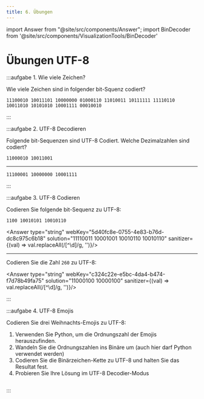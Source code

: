 ```yaml
---
title: 6. Übungen
---
```


import Answer from "@site/src/components/Answer";
import BinDecoder from '@site/src/components/VisualizationTools/BinDecoder'

# Übungen UTF-8

:::aufgabe 1. Wie viele Zeichen?

Wie viele Zeichen sind in folgender bit-Squenz codiert?

```
11100010 10011101 10000000 01000110 11010011 10111111 11110110 10011010 10101010 10001111 00010010
```

<Answer type="string" webKey="e2835c91-5519-4aaa-b28f-08d83e37c5e6" solution="5"/>

:::

:::aufgabe 2. UTF-8 Decodieren

Folgende bit-Sequenzen sind UTF-8 Codiert. Welche Dezimalzahlen sind codiert?

```
11000010 10011001
```
<Answer type="string" webKey="4ced8d67-dfd8-4d8b-98c8-691303bc8b34" solution="153"/>

---

```
11100001 10000000 10001111
```

<Answer type="string" webKey="a5def7c0-be31-442a-ad2b-b48acc9fce13" solution="4111"/>

:::


:::aufgabe 3. UTF-8 Codieren

Codieren Sie folgende bit-Sequenz zu UTF-8:

```
1100 10010101 10010110
```

<Answer type="string" webKey="5d40fc8e-0755-4e83-b76d-dc8c975c6b18" solution="11110011 10001001 10010110 10010110" sanitizer={(val) => val.replaceAll(/[^\d]/g, '')}/>

---

Codieren Sie die Zahl `260` zu UTF-8:

<Answer type="string" webKey="c324c22e-e5bc-4da4-b474-f7d78b49fa75" solution="11000100 10000100" sanitizer={(val) => val.replaceAll(/[^\d]/g, '')}/>

:::


:::aufgabe 4. UTF-8 Emojis

Codieren Sie drei Weihnachts-Emojis zu UTF-8:
1. Verwenden Sie Python, um die Ordnungszahl der Emojis herauszufinden.
2. Wandeln Sie die Ordnungszahlen ins Binäre um (auch hier darf Python verwendet werden)
3. Codieren Sie die Binärzeichen-Kette zu UTF-8 und halten Sie das Resultat fest.
4. Probieren Sie Ihre Lösung im UTF-8 Decodier-Modus

```py live_py id=fdc14c44-1f31-4860-a5aa-45d6f388e74b
```

<Answer type="text" webKey="96fc016d-d9d2-4956-919b-ecbc2c31d1f2" default="🌲" />

<BinDecoder />

:::
